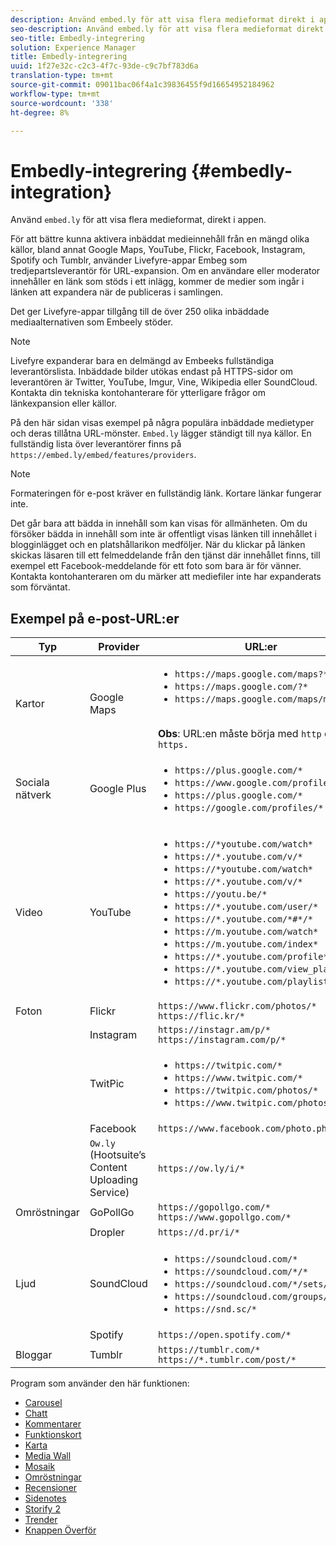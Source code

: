 ```yaml
---
description: Använd embed.ly för att visa flera medieformat direkt i appen.
seo-description: Använd embed.ly för att visa flera medieformat direkt i appen.
seo-title: Embedly-integrering
solution: Experience Manager
title: Embedly-integrering
uuid: 1f27e32c-c2c3-4f7c-93de-c9c7bf783d6a
translation-type: tm+mt
source-git-commit: 09011bac06f4a1c39836455f9d16654952184962
workflow-type: tm+mt
source-wordcount: '338'
ht-degree: 8%

---
```



# Embedly-integrering {#embedly-integration}

Använd `embed.ly` för att visa flera medieformat, direkt i appen.

För att bättre kunna aktivera inbäddat medieinnehåll från en mängd olika källor, bland annat Google Maps, YouTube, Flickr, Facebook, Instagram, Spotify och Tumblr, använder Livefyre-appar Embeg som tredjepartsleverantör för URL-expansion. Om en användare eller moderator innehåller en länk som stöds i ett inlägg, kommer de medier som ingår i länken att expandera när de publiceras i samlingen.

Det ger Livefyre-appar tillgång till de över 250 olika inbäddade mediaalternativen som Embeely stöder.

>[!NOTE]
>
>Livefyre expanderar bara en delmängd av Embeeks fullständiga leverantörslista. Inbäddade bilder utökas endast på HTTPS-sidor om leverantören är Twitter, YouTube, Imgur, Vine, Wikipedia eller SoundCloud. Kontakta din tekniska kontohanterare för ytterligare frågor om länkexpansion eller källor.

På den här sidan visas exempel på några populära inbäddade medietyper och deras tillåtna URL-mönster. `Embed.ly` lägger ständigt till nya källor. En fullständig lista över leverantörer finns på `https://embed.ly/embed/features/providers`.

>[!NOTE]
>
>Formateringen för e-post kräver en fullständig länk. Kortare länkar fungerar inte.

Det går bara att bädda in innehåll som kan visas för allmänheten. Om du försöker bädda in innehåll som inte är offentligt visas länken till innehållet i blogginlägget och en platshållarikon medföljer. När du klickar på länken skickas läsaren till ett felmeddelande från den tjänst där innehållet finns, till exempel ett Facebook-meddelande för ett foto som bara är för vänner. Kontakta kontohanteraren om du märker att mediefiler inte har expanderats som förväntat.

## Exempel på e-post-URL:er

| Typ | Provider | URL:er |
|--- |--- |--- |
| Kartor | Google Maps | <ul><li>`https://maps.google.com/maps?*`</li><li>`https://maps.google.com/?*`</li><li>`https://maps.google.com/maps/ms?*`</li></ul><br>**Obs**: URL:en måste börja med  `http` och inte  `https.` |
| Sociala nätverk | Google Plus | <ul><li>`https://plus.google.com/*`</li><li>`https://www.google.com/profiles/*`</li><li> `https://plus.google.com/*`</li><li>`https://google.com/profiles/*`</li></ul> |
| Video | YouTube | <ul><li>`https://*youtube.com/watch*`</li><li> `https://*.youtube.com/v/*`</li><li>`https://*youtube.com/watch*` </li><li>`https://*.youtube.com/v/*`</li><li>`https://youtu.be/*`</li><li>`https://*.youtube.com/user/*` </li><li>`https://*.youtube.com/*#*/*`</li><li>`https://m.youtube.com/watch*`</li><li>`https://m.youtube.com/index*`</li><li>`https://*.youtube.com/profile*`</li><li>`https://*.youtube.com/view_play_list*`</li><li>`https://*.youtube.com/playlist*`</li></ul> |
| Foton | Flickr | `https://www.flickr.com/photos/*`<br>`https://flic.kr/*` |
|  | Instagram | `https://instagr.am/p/*`<br>`https://instagram.com/p/*` |
|  | TwitPic | <ul><li>`https://twitpic.com/*`</li><li>`https://www.twitpic.com/*`</li><li>`https://twitpic.com/photos/*`</li><li>`https://www.twitpic.com/photos/*`</li></ul> |
|  | Facebook | `https://www.facebook.com/photo.php*` |
|  | `Ow.ly` (Hootsuite’s Content Uploading Service) | `https://ow.ly/i/*` |
| Omröstningar | GoPollGo | `https://gopollgo.com/*`<br>`https://www.gopollgo.com/*` |
|  | Dropler | `https://d.pr/i/*` |
| Ljud | SoundCloud | <ul><li>`https://soundcloud.com/*`</li><li>`https://soundcloud.com/*/*` </li><li>`https://soundcloud.com/*/sets/*` </li><li>`https://soundcloud.com/groups/*` </li><li>`https://snd.sc/*`</li></ul> |
|  | Spotify | `https://open.spotify.com/*` |
| Bloggar | Tumblr | `https://tumblr.com/*`<br>`https://*.tumblr.com/post/*` |

Program som använder den här funktionen:

* [Carousel](/help/using/c-about-apps/c-carousel-app/c-carousel-app.md#c_carousel_app)
* [Chatt](/help/using/c-about-apps/c-chat-app/c-chat-app.md#c_chat_app)
* [Kommentarer](/help/using/c-about-apps/c-comments/c-comments.md)
* [Funktionskort](/help/using/c-about-apps/c-feature-card-app/c-feature-card-app.md#c_feature_card_app)
* [Karta](/help/using/c-about-apps/c-map-app/c-map-app.md#c_map_app)
* [Media Wall](/help/using/c-about-apps/c-media-wall-app/c-media-wall-app.md#c_media_wall_app)
* [Mosaik](/help/using/c-about-apps/c-mosaic-app/c-mosaic-app.md#c_mosaic_app)
* [Omröstningar](/help/using/c-about-apps/c-polls-app/c-polls-app.md#c_polls_app)
* [Recensioner](/help/using/c-about-apps/c-reviews-app/c-reviews-app.md#c_reviews_app)
* [Sidenotes](/help/using/c-about-apps/c-sidenotes-app/c-sidenotes-app.md#c_sidenotes_app)
* [Storify 2](/help/using/c-about-apps/c-storify2/c-storify2.md#c_storify2)
* [Trender](/help/using/c-about-apps/c-trending-app/c-trending-app.md#c_trending_app)
* [Knappen Överför](/help/using/c-about-apps/c-upload-button-app/c-upload-button-app.md#c_upload_button_app)

